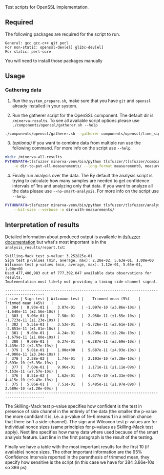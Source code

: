 Test scripts for OpenSSL implementation.

## Required

The following packages are required for the script to run.

    General: gcc gcc-c++ git perl
    For non-static: openssl-dev[el] glibc-dev[el]
    For static: perl-core

You will need to install those packages manually

## Usage

### Gathering data

1) Run the `system_prepare.sh`, make sure that you have `git` and `openssl`
already installed in your system.

2) Run the gatherer script for the OpenSSL component. The default dir is
`/minerva-results`. To see all available script options please use
`./components/openssl/gatherer.sh --help`

```bash
./components/openssl/gatherer.sh --gatherer components/openssl/time_sign_openssl.c --static
```

3) *(optional)* if you want to combine data from multiple run use the following
command. For more info on the script use `--help`.

```bash
mkdir /minerva-all-results
PYTHONPATH=tlsfuzzer minerva-venv/bin/python tlsfuzzer/tlsfuzzer/combine.py \
    -o dir-to-put-all-measurements/ --long-format measurement0, measurement1, ...
```

4) Finally run analysis over the data. The By default the analysis script is trying
to calculate how many samples are needed to get confidence intervals of 1ns
and analyzing only that data. if you want to analyze all the data please use
`--no-smart-analysis`. For more info on the script use `--help`.

```bash
PYTHONPATH=tlsfuzzer minerva-venv/bin/python tlsfuzzer/tlsfuzzer/analysis.py \
    --bit-size --verbose -o dir-with-measurements/
```

## Interpretation of results

Detailed information about produced output is available in
[tlsfuzzer documentation](https://tlsfuzzer.readthedocs.io/en/latest/timing-analysis.html)
but what's most important is in the `analysis_results/report.txt`:

```
Skilling-Mack test p-value: 3.252825e-01
Sign test p-values (min, average, max): 2.28e-02, 5.63e-01, 1.00e+00
Wilcoxon test p-values (min, average, max): 1.12e-01, 5.65e-01, 1.00e+00
Used 477,400,983 out of 777,392,047 available data observations for results.
Implementation most likely not providing a timing side-channel signal.

----------------------------------------------------------------------------------------
| size | Sign test | Wilcoxon test |    Trimmed mean (5%)    |    Trimmed mean (45%)   |
|  384 |  8.93e-01 |    3.87e-01   | -1.097e-10 (±3.86e-10s) | -1.640e-11 (±2.56e-10s) |
|  383 |  5.06e-01 |    7.50e-01   |  2.958e-11 (±1.55e-10s) | -1.723e-11 (±1.23e-10s) |
|  382 |  5.51e-01 |    3.53e-01   | -5.726e-11 (±2.61e-10s) | -2.853e-11 (±1.81e-10s) |
|  381 |  9.60e-01 |    4.24e-01   | -5.299e-11 (±2.20e-10s) | -1.679e-11 (±1.80e-10s) |
|  380 |  9.08e-01 |    6.27e-01   | -6.287e-11 (±3.69e-10s) |  3.439e-12 (±2.57e-10s) |
|  379 |  5.01e-01 |    1.00e+00   |  5.687e-11 (±4.93e-10s) | -4.080e-11 (±3.24e-10s) |
|  378 |  2.28e-02 |    1.74e-01   |  2.193e-10 (±7.38e-10s) |  2.693e-10 (±5.35e-10s) |
|  377 |  7.60e-01 |    9.96e-01   |  1.171e-11 (±1.11e-09s) |  7.153e-11 (±7.57e-10s) |
|  376 |  8.51e-02 |    1.62e-01   |  4.677e-10 (±1.33e-09s) |  4.415e-10 (±9.43e-10s) |
|  375 |  5.86e-01 |    7.51e-01   |  5.485e-11 (±1.97e-09s) |  2.689e-10 (±1.20e-09s) |
----------------------------------------------------------------------------------------
```

The Skilling-Mack test p-value specifies how confident is the test in presence
of side channel in the entirely of the data (the smaller the p-value the more
confidant it is, i.e. a p-value of 1e-6 means 1 in a million chance that there
isn't a side-channel). The sign and Wilcoxon test p-values are for individual
nonce sizes (same principles for p-values as Skilling-Mack test apply). Next
line specifies how many data where used because of the smart analysis feature.
Last line in the first paragraph is the result of the testing.

Finally we have a table with the most important results for the first 10 (if
available) nonce sizes. The other important information are the 95% Confidence
Intervals reported in the parenthesis of trimmed mean, they specify how
sensitive is the script (in this case we have for 384 3.86e-10s so 386 ps)
